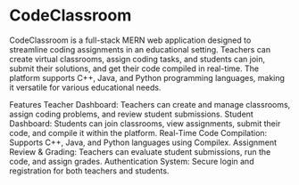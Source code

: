 # CodeClassroom
CodeClassroom is a full-stack MERN web application designed to streamline coding assignments in an educational setting. Teachers can create virtual classrooms, assign coding tasks, and students can join, submit their solutions, and get their code compiled in real-time. The platform supports C++, Java, and Python programming languages, making it versatile for various educational needs.

Features
Teacher Dashboard: Teachers can create and manage classrooms, assign coding problems, and review student submissions.
Student Dashboard: Students can join classrooms, view assignments, submit their code, and compile it within the platform.
Real-Time Code Compilation: Supports C++, Java, and Python languages using Compilex.
Assignment Review & Grading: Teachers can evaluate student submissions, run the code, and assign grades.
Authentication System: Secure login and registration for both teachers and students.
